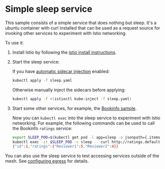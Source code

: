 # Simple sleep service

This sample consists of a simple service that does nothing but sleep.
It's a ubuntu container with curl installed that can be used as a request source for invoking other services
to experiment with Istio networking.

To use it:

1. Install Istio by following the [istio install instructions](https://istio.io/docs/setup/).

2. Start the sleep service:

    If you have [automatic sidecar injection](https://istio.io/docs/setup/additional-setup/sidecar-injection/#automatic-sidecar-injection) enabled:

    ```bash
    kubectl apply -f sleep.yaml
    ```

    Otherwise manually inject the sidecars before applying:

    ```bash
    kubectl apply -f <(istioctl kube-inject -f sleep.yaml)
    ```

3. Start some other services, for example, the [Bookinfo sample](https://istio.io/docs/examples/bookinfo/).

    Now you can `kubectl exec` into the sleep service to experiment with Istio networking.
    For example, the following commands can be used to call the Bookinfo `ratings` service:

    ```bash
    export SLEEP_POD=$(kubectl get pod -l app=sleep -o jsonpath={.items..metadata.name})
    kubectl exec -it $SLEEP_POD -c sleep -- curl http://ratings.default.svc.cluster.local:9080/ratings/1
    {"id":1,"ratings":{"Reviewer1":5,"Reviewer2":4}}
    ```

You can also use the sleep service to test accessing services outside of the mesh.
See [configuring egress](https://istio.io/docs/tasks/traffic-management/egress/) for details.
